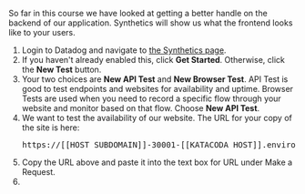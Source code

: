 So far in this course we have looked at getting a better handle on the backend of our application. Synthetics will show us what the frontend looks like to your users.

1. Login to Datadog and navigate to <a href="https://app.datadoghq.com/synthetics/list" target="_datadog">the Synthetics page</a>.
2. If you haven't already enabled this, click **Get Started**. Otherwise, click the **New Test** button.
3. Your two choices are **New API Test** and **New Browser Test**. API Test is good to test endpoints and websites for availability and uptime. Browser Tests are used when you need to record a specific flow through your website and monitor based on that flow. Choose **New API Test**.
4. We want to test the availability of our website. The URL for your copy of the site is here: <pre class="file" data-target="clipboard">https://[[HOST_SUBDOMAIN]]-30001-[[KATACODA_HOST]].environments.katacoda.com</pre>
5. Copy the URL above and paste it into the text box for URL under Make a Request.
6. 